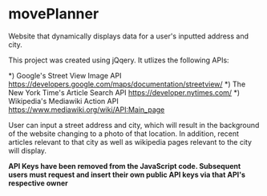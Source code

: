 # movePlanner
Website that dynamically displays data for a user's inputted address and city. 

This project was created using jQqery. It utlizes the following APIs:

*) Google's Street View Image API https://developers.google.com/maps/documentation/streetview/
*) The New York Time's Article Search API https://developer.nytimes.com/
*) Wikipedia's Mediawiki Action API https://www.mediawiki.org/wiki/API:Main_page

User can input a street address and city, which will result in the background of the website changing to a photo of that location. In addition, recent articles relevant to that city as well as wikipedia pages relevant to the city will display.

******API Keys have been removed from the JavaScript code. Subsequent users must request and insert their own public API keys via that API's respective owner******
